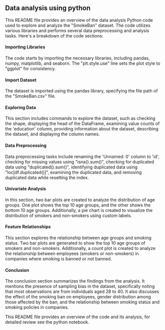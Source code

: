 ## Data analysis using python
This README file provides an overview of the data analysis Python code used to explore and analyze the "SmokeBan" dataset. The code utilizes various libraries and performs several data preprocessing and analysis tasks. Here's a breakdown of the code sections:

#### Importing Libraries
The code starts by importing the necessary libraries, including pandas, numpy, matplotlib, and seaborn. The "plt.style.use" line sets the plot style to "ggplot" for consistency.

#### Import Dataset
The dataset is imported using the pandas library, specifying the file path of the "SmokeBan.csv" file.

#### Exploring Data
This section includes commands to explore the dataset, such as checking the shape, displaying the head of the DataFrame, examining value counts of the 'education' column, providing information about the dataset, describing the dataset, and displaying the column names.

#### Data Preprocessing
Data preprocessing tasks include renaming the 'Unnamed: 0' column to 'id', checking for missing values using "isna().sum()", checking for duplicated data using "duplicated().sum()", identifying duplicated data using "loc[df.duplicated()]", examining the duplicated data, and removing duplicated data while resetting the index.

#### Univariate Analysis
In this section, two bar plots are created to analyze the distribution of age groups. One plot shows the top 10 age groups, and the other shows the bottom 10 age groups. Additionally, a pie chart is created to visualize the distribution of smokers and non-smokers using custom labels.

#### Feature Relationships
This section explores the relationship between age groups and smoking status. Two bar plots are generated to show the top 10 age groups of smokers and non-smokers. Additionally, a count plot is created to analyze the relationship between employees (smokers or non-smokers) in companies where smoking is banned or not banned.

#### Conclusion
The conclusion section summarizes the findings from the analysis. It mentions the presence of sampling bias in the dataset, specifically noting that most observations are from individuals aged 28 to 40. It also discusses the effect of the smoking ban on employees, gender distribution among those affected by the ban, and the relationship between smoking status and smoking policies in companies.

This README file provides an overview of the code and its analysis, for detailed review see the python notebook.
